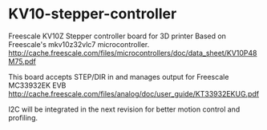 # KV10-stepper-controller
Freescale KV10Z Stepper controller board for 3D printer 
Based on Freescale's mkv10z32vlc7 microcontroller.
http://cache.freescale.com/files/microcontrollers/doc/data_sheet/KV10P48M75.pdf

This board accepts STEP/DIR in and manages output for Freescale MC33932EK EVB 
http://cache.freescale.com/files/analog/doc/user_guide/KT33932EKUG.pdf

I2C will be integrated in the next revision for better motion control and profiling.

